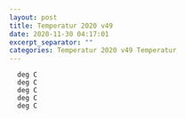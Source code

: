 ```yaml
---
layout: post
title: Temperatur 2020 v49
date: 2020-11-30 04:17:01
excerpt_separator: ""
categories: Temperatur 2020 v49 Temperatur
---
```

```
  deg C
  deg C
  deg C
  deg C
  deg C
```
